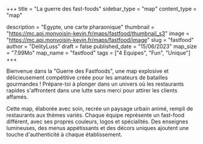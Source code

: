 +++
title = "La guerre des fast-foods"
sidebar_type = "map"
content_type = "map"

description = "Egypte, une carte pharaonique"
thumbnail = "https://mc.api.monvoisin-kevin.fr/maps/fastfood/thumbnail_s3"
image = "https://mc.api.monvoisin-kevin.fr/maps/fastfood/image"
slug = "fastfood"
author = "DelityLuss"
draft = false
published_date = "15/06/2023"
map_size = "7.99Mo"
map_name = "fastfood"
tags = ["4 Equipes", "Fun", "Unique"]
+++


Bienvenue dans la "Guerre des Fastfoods", une map explosive et délicieusement compétitive créée pour les amateurs de batailles gourmandes ! Prépare-toi à plonger dans un univers où les restaurants rapides s'affrontent dans une lutte sans merci pour attirer les clients affamés.

Cette map, élaborée avec soin, recrée un paysage urbain animé, rempli de restaurants aux thèmes variés. Chaque équipe représente un fast-food différent, avec ses propres couleurs, logos et spécialités. Des enseignes lumineuses, des menus appétissants et des décors uniques ajoutent une touche d'authenticité à chaque établissement.